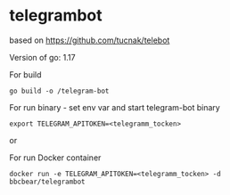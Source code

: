 # telegrambot
based on https://github.com/tucnak/telebot

Version of go: 1.17

For build 

    go build -o /telegram-bot

For run binary - set env var and start telegram-bot binary

    export TELEGRAM_APITOKEN=<telegramm_tocken>

or 

For run Docker container

    docker run -e TELEGRAM_APITOKEN=<telegramm_tocken> -d bbcbear/telegrambot

